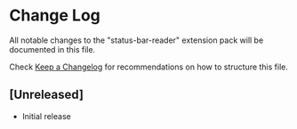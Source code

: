# Change Log

All notable changes to the "status-bar-reader" extension pack will be documented in this file.

Check [Keep a Changelog](http://keepachangelog.com/) for recommendations on how to structure this file.

## [Unreleased]

- Initial release
